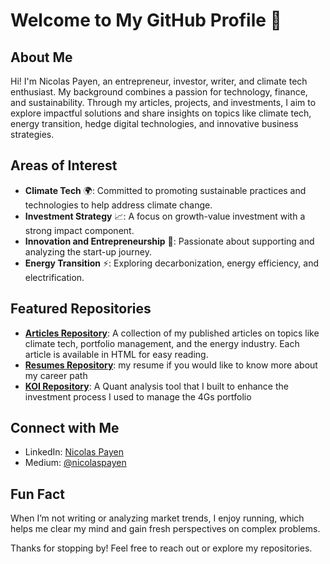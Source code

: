 # Welcome to My GitHub Profile 👋

## About Me

Hi! I'm Nicolas Payen, an entrepreneur, investor, writer, and climate tech enthusiast. 
My background combines a passion for technology, finance, and sustainability. Through my articles, projects, and investments, I aim to explore impactful solutions and share insights on topics like climate tech, energy transition, hedge digital technologies, and innovative business strategies. 

## Areas of Interest

- **Climate Tech** 🌍: Committed to promoting sustainable practices and technologies to help address climate change.
- **Investment Strategy** 📈: A focus on growth-value investment with a strong impact component.
- **Innovation and Entrepreneurship** 🚀: Passionate about supporting and analyzing the start-up journey.
- **Energy Transition** ⚡: Exploring decarbonization, energy efficiency, and electrification.

## Featured Repositories

- **[Articles Repository](https://github.com/your-repo-link)**: A collection of my published articles on topics like climate tech, portfolio management, and the energy industry. Each article is available in HTML for easy reading.
- **[Resumes Repository](https://github.com/your-repo-link)**: my resume if you would like to know more about my career path
- **[KOI Repository](https://github.com/your-repo-link)**: A Quant analysis tool that I built to enhance the investment process I used to manage the 4Gs portfolio

## Connect with Me

- LinkedIn: [Nicolas Payen](https://www.linkedin.com/in/nicolaspayen)
- Medium: [@nicolaspayen](https://medium.com/@nicolaspayen)

## Fun Fact

When I’m not writing or analyzing market trends, I enjoy running, which helps me clear my mind and gain fresh perspectives on complex problems.

Thanks for stopping by! Feel free to reach out or explore my repositories.

